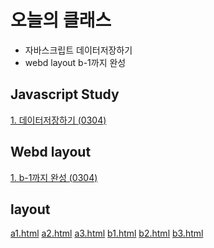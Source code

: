 # 오늘의 클래스

- 자바스크립트 데이터저장하기   
- webd layout b-1까지 완성

## Javascript Study
[1. 데이터저장하기 (0304)](https://ukey77.github.io/webs2024/javascript/javascript01.html)

## Webd layout
[1. b-1까지 완성 (0304)](https://ukey77.github.io/webs2024/webd/layout/index.html)

## layout
[a1.html](https://ukey77.github.io/webs2024/webd/layout/layout/a1.html)
[a2.html](https://ukey77.github.io/webs2024/webd/layout/layout/a2.html)
[a3.html](https://ukey77.github.io/webs2024/webd/layout/layout/a3.html)
[b1.html](https://ukey77.github.io/webs2024/webd/layout/layout/b1.html)
[b2.html](https://ukey77.github.io/webs2024/webd/layout/layout/b2.html)
[b3.html](https://ukey77.github.io/webs2024/webd/layout/layout/b3.html)
